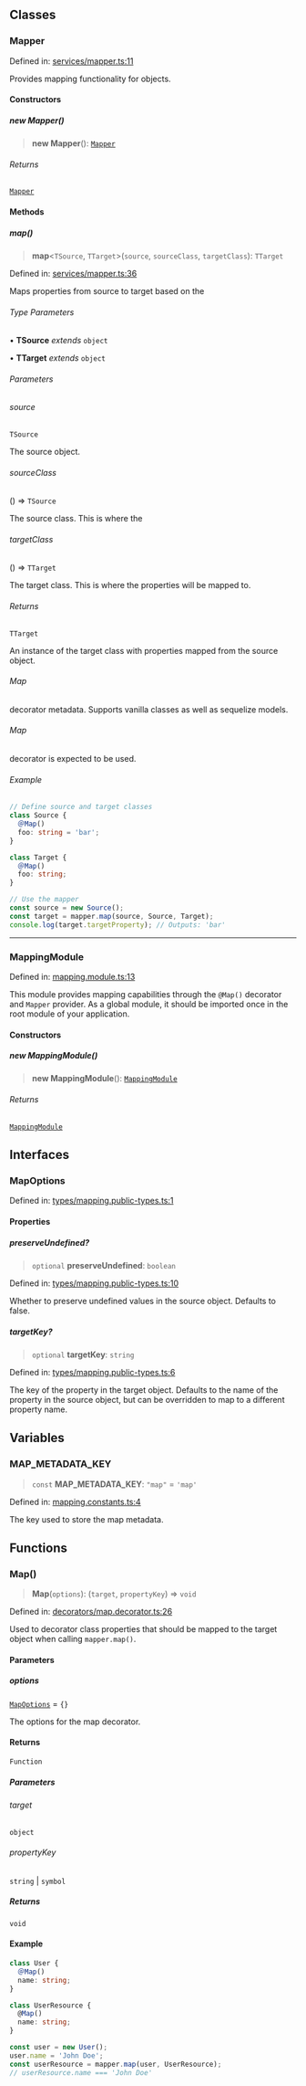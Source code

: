 

## Classes

### Mapper

Defined in: [services/mapper.ts:11](https://github.com/spuxx1701/jslibs/blob/1a7e07eeae1e7166b7fbfc153430c6402621f270/packages/nest-utils/src/mapping/services/mapper.ts#L11)

Provides mapping functionality for objects.

#### Constructors

##### new Mapper()

> **new Mapper**(): [`Mapper`](mapping.md#mapper)

###### Returns

[`Mapper`](mapping.md#mapper)

#### Methods

##### map()

> **map**\<`TSource`, `TTarget`\>(`source`, `sourceClass`, `targetClass`): `TTarget`

Defined in: [services/mapper.ts:36](https://github.com/spuxx1701/jslibs/blob/1a7e07eeae1e7166b7fbfc153430c6402621f270/packages/nest-utils/src/mapping/services/mapper.ts#L36)

Maps properties from source to target based on the

###### Type Parameters

• **TSource** _extends_ `object`

• **TTarget** _extends_ `object`

###### Parameters

###### source

`TSource`

The source object.

###### sourceClass

() => `TSource`

The source class. This is where the

###### targetClass

() => `TTarget`

The target class. This is where the properties will be mapped to.

###### Returns

`TTarget`

An instance of the target class with properties mapped from the source object.

###### Map

decorator metadata.
Supports vanilla classes as well as sequelize models.

###### Map

decorator is expected to be used.

###### Example

```ts
// Define source and target classes
class Source {
  ＠Map()
  foo: string = 'bar';
}

class Target {
  ＠Map()
  foo: string;
}

// Use the mapper
const source = new Source();
const target = mapper.map(source, Source, Target);
console.log(target.targetProperty); // Outputs: 'bar'
```

---

### MappingModule

Defined in: [mapping.module.ts:13](https://github.com/spuxx1701/jslibs/blob/1a7e07eeae1e7166b7fbfc153430c6402621f270/packages/nest-utils/src/mapping/mapping.module.ts#L13)

This module provides mapping capabilities through the `@Map()` decorator and `Mapper` provider.
As a global module, it should be imported once in the root module of your application.

#### Constructors

##### new MappingModule()

> **new MappingModule**(): [`MappingModule`](mapping.md#mappingmodule)

###### Returns

[`MappingModule`](mapping.md#mappingmodule)

## Interfaces

### MapOptions

Defined in: [types/mapping.public-types.ts:1](https://github.com/spuxx1701/jslibs/blob/1a7e07eeae1e7166b7fbfc153430c6402621f270/packages/nest-utils/src/mapping/types/mapping.public-types.ts#L1)

#### Properties

##### preserveUndefined?

> `optional` **preserveUndefined**: `boolean`

Defined in: [types/mapping.public-types.ts:10](https://github.com/spuxx1701/jslibs/blob/1a7e07eeae1e7166b7fbfc153430c6402621f270/packages/nest-utils/src/mapping/types/mapping.public-types.ts#L10)

Whether to preserve undefined values in the source object. Defaults to false.

##### targetKey?

> `optional` **targetKey**: `string`

Defined in: [types/mapping.public-types.ts:6](https://github.com/spuxx1701/jslibs/blob/1a7e07eeae1e7166b7fbfc153430c6402621f270/packages/nest-utils/src/mapping/types/mapping.public-types.ts#L6)

The key of the property in the target object. Defaults to the name of the property
in the source object, but can be overridden to map to a different property name.

## Variables

### MAP_METADATA_KEY

> `const` **MAP_METADATA_KEY**: `"map"` = `'map'`

Defined in: [mapping.constants.ts:4](https://github.com/spuxx1701/jslibs/blob/1a7e07eeae1e7166b7fbfc153430c6402621f270/packages/nest-utils/src/mapping/mapping.constants.ts#L4)

The key used to store the map metadata.

## Functions

### Map()

> **Map**(`options`): (`target`, `propertyKey`) => `void`

Defined in: [decorators/map.decorator.ts:26](https://github.com/spuxx1701/jslibs/blob/1a7e07eeae1e7166b7fbfc153430c6402621f270/packages/nest-utils/src/mapping/decorators/map.decorator.ts#L26)

Used to decorator class properties that should be mapped to the target object when calling
`mapper.map()`.

#### Parameters

##### options

[`MapOptions`](mapping.md#mapoptions) = `{}`

The options for the map decorator.

#### Returns

`Function`

##### Parameters

###### target

`object`

###### propertyKey

`string` | `symbol`

##### Returns

`void`

#### Example

```ts
class User {
  ＠Map()
  name: string;
}

class UserResource {
  @Map()
  name: string;
}

const user = new User();
user.name = 'John Doe';
const userResource = mapper.map(user, UserResource);
// userResource.name === 'John Doe'
```
